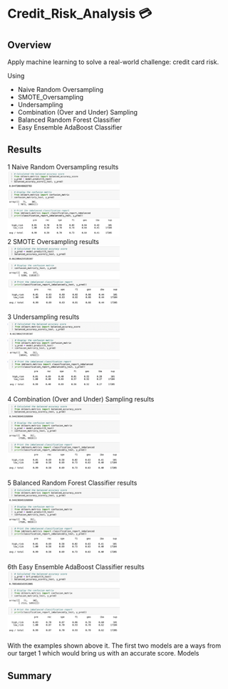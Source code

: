 # Credit_Risk_Analysis 💳 

## Overview
Apply machine learning to solve a real-world challenge: credit card risk.

Using
* Naive Random Oversampling
* SMOTE_Oversampling
* Undersampling
* Combination (Over and Under) Sampling
* Balanced Random Forest Classifier
* Easy Ensemble AdaBoost Classifier

## Results

1 Naive Random Oversampling results<br>
<img src="https://github.com/Acromic/Credit_Risk_Analysis/blob/5f0c45dc4823e468013dc3b6f7c2a173cabe52b1/resources/Naive%20Random%20Oversampling.png" width="50%" height="50%">
<br>
2 SMOTE Oversampling results<br>
<img
src="https://github.com/Acromic/Credit_Risk_Analysis/blob/5f0c45dc4823e468013dc3b6f7c2a173cabe52b1/resources/SMOTE_Oversampling.png" width="50%" height="50%">
<br>

3 Undersampling results<br>
<img
src="https://github.com/Acromic/Credit_Risk_Analysis/blob/1c57e3e34f6d69c46d56524dc0eaff04d2758d1d/resources/Undersampling.png" width="50%" height="50%">
<br>

4 Combination (Over and Under) Sampling results<br>
<img
src="https://github.com/Acromic/Credit_Risk_Analysis/blob/1c57e3e34f6d69c46d56524dc0eaff04d2758d1d/resources/Combination%20(Over%20and%20Under)%20Sampling.png" width="50%" height="50%">
<br>

5 Balanced Random Forest Classifier results<br>
<img
src="https://github.com/Acromic/Credit_Risk_Analysis/blob/983e989954cd52070a244db381b4c0094b15e48d/resources/Combination%20(Over%20and%20Under)%20Sampling.png" width="50%" height="50%">
<br>

6th Easy Ensemble AdaBoost Classifier results<br>
<img
src="https://github.com/Acromic/Credit_Risk_Analysis/blob/a745af95549647a8530c50ecc0902cf6a68acc18/resources/Easy%20Ensemble%20AdaBoost%20Classifier.png" width="50%" height="50%">
<br>

With the examples shown above it. The first two models are a ways from our target 1 which would bring us with an accurate score. Models 

## Summary
